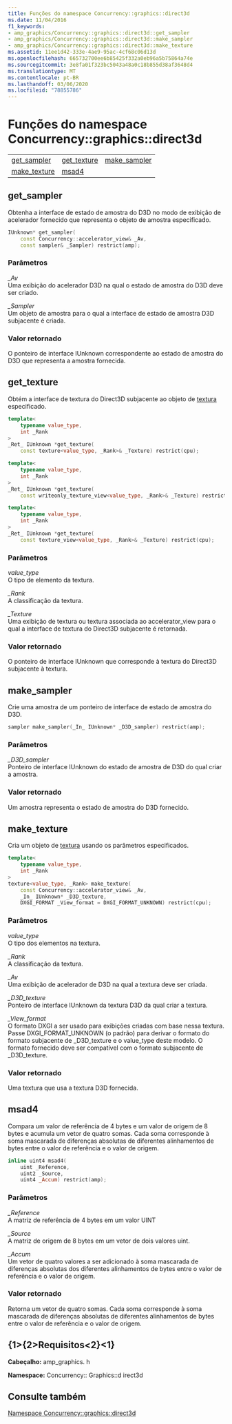 ```yaml
---
title: Funções do namespace Concurrency::graphics::direct3d
ms.date: 11/04/2016
f1_keywords:
- amp_graphics/Concurrency::graphics::direct3d::get_sampler
- amp_graphics/Concurrency::graphics::direct3d::make_sampler
- amp_graphics/Concurrency::graphics::direct3d::make_texture
ms.assetid: 11ee1d42-333e-4ae9-95ac-4cf68c06d13d
ms.openlocfilehash: 665732700ee6b85425f332a0eb96a5b75864a74e
ms.sourcegitcommit: 3e8fa01f323bc5043a48a0c18b855d38af3648d4
ms.translationtype: MT
ms.contentlocale: pt-BR
ms.lasthandoff: 03/06/2020
ms.locfileid: "78855786"
---
```

# <a name="concurrencygraphicsdirect3d-namespace-functions"></a>Funções do namespace Concurrency::graphics::direct3d

||||
|-|-|-|
|[get_sampler](#get_sampler)|[get_texture](#get_texture)|[make_sampler](#make_sampler)|
|[make_texture](#make_texture)|[msad4](#msad4)|

## <a name="get_sampler"></a>get_sampler

Obtenha a interface de estado de amostra do D3D no modo de exibição de acelerador fornecido que representa o objeto de amostra especificado.

```cpp
IUnknown* get_sampler(
    const Concurrency::accelerator_view& _Av,
    const sampler& _Sampler) restrict(amp);
```

### <a name="parameters"></a>Parâmetros

*_Av*<br/>
Uma exibição do acelerador D3D na qual o estado de amostra do D3D deve ser criado.

*_Sampler*<br/>
Um objeto de amostra para o qual a interface de estado de amostra D3D subjacente é criada.

### <a name="return-value"></a>Valor retornado

O ponteiro de interface IUnknown correspondente ao estado de amostra do D3D que representa a amostra fornecida.

## <a name="get_texture"></a>get_texture

Obtém a interface de textura do Direct3D subjacente ao objeto de [textura](texture-class.md) especificado.

```cpp
template<
    typename value_type,
    int _Rank
>
_Ret_ IUnknown *get_texture(
    const texture<value_type, _Rank>& _Texture) restrict(cpu);

template<
    typename value_type,
    int _Rank
>
_Ret_ IUnknown *get_texture(
    const writeonly_texture_view<value_type, _Rank>& _Texture) restrict(cpu);

template<
    typename value_type,
    int _Rank
>
_Ret_ IUnknown *get_texture(
    const texture_view<value_type, _Rank>& _Texture) restrict(cpu);
```

### <a name="parameters"></a>Parâmetros

*value_type*<br/>
O tipo de elemento da textura.

*_Rank*<br/>
A classificação da textura.

*_Texture*<br/>
Uma exibição de textura ou textura associada ao accelerator_view para o qual a interface de textura do Direct3D subjacente é retornada.

### <a name="return-value"></a>Valor retornado

O ponteiro de interface IUnknown que corresponde à textura do Direct3D subjacente à textura.

## <a name="make_sampler"></a>make_sampler

Crie uma amostra de um ponteiro de interface de estado de amostra do D3D.

```cpp
sampler make_sampler(_In_ IUnknown* _D3D_sampler) restrict(amp);
```

### <a name="parameters"></a>Parâmetros

*_D3D_sampler*<br/>
Ponteiro de interface IUnknown do estado de amostra de D3D do qual criar a amostra.

### <a name="return-value"></a>Valor retornado

Um amostra representa o estado de amostra do D3D fornecido.

## <a name="make_texture"></a>make_texture

Cria um objeto de [textura](texture-class.md) usando os parâmetros especificados.

```cpp
template<
    typename value_type,
    int _Rank
>
texture<value_type, _Rank> make_texture(
    const Concurrency::accelerator_view& _Av,
    _In_ IUnknown* _D3D_texture,
    DXGI_FORMAT _View_format = DXGI_FORMAT_UNKNOWN) restrict(cpu);
```

### <a name="parameters"></a>Parâmetros

*value_type*<br/>
O tipo dos elementos na textura.

*_Rank*<br/>
A classificação da textura.

*_Av*<br/>
Uma exibição de acelerador de D3D na qual a textura deve ser criada.

*_D3D_texture*<br/>
Ponteiro de interface IUnknown da textura D3D da qual criar a textura.

*_View_format*<br/>
O formato DXGI a ser usado para exibições criadas com base nessa textura. Passe DXGI_FORMAT_UNKNOWN (o padrão) para derivar o formato do formato subjacente de _D3D_texture e o value_type deste modelo. O formato fornecido deve ser compatível com o formato subjacente de _D3D_texture.

### <a name="return-value"></a>Valor retornado

Uma textura que usa a textura D3D fornecida.

## <a name="msad4"></a>msad4

Compara um valor de referência de 4 bytes e um valor de origem de 8 bytes e acumula um vetor de quatro somas. Cada soma corresponde à soma mascarada de diferenças absolutas de diferentes alinhamentos de bytes entre o valor de referência e o valor de origem.

```cpp
inline uint4 msad4(
    uint _Reference,
    uint2 _Source,
    uint4 _Accum) restrict(amp);
```

### <a name="parameters"></a>Parâmetros

*_Reference*<br/>
A matriz de referência de 4 bytes em um valor UINT

*_Source*<br/>
A matriz de origem de 8 bytes em um vetor de dois valores uint.

*_Accum*<br/>
Um vetor de quatro valores a ser adicionado à soma mascarada de diferenças absolutas dos diferentes alinhamentos de bytes entre o valor de referência e o valor de origem.

### <a name="return-value"></a>Valor retornado

Retorna um vetor de quatro somas. Cada soma corresponde à soma mascarada de diferenças absolutas de diferentes alinhamentos de bytes entre o valor de referência e o valor de origem.

## <a name="requirements"></a>{1&gt;{2&gt;Requisitos&lt;2}&lt;1}

**Cabeçalho:** amp_graphics. h

**Namespace:** Concurrency:: Graphics::d irect3d

## <a name="see-also"></a>Consulte também

[Namespace Concurrency::graphics::direct3d](concurrency-graphics-direct3d-namespace.md)
